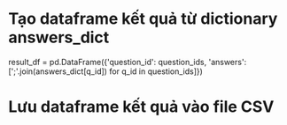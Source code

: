 # Tạo dataframe kết quả từ dictionary answers_dict
result_df = pd.DataFrame({'question_id': question_ids, 'answers': [';'.join(answers_dict[q_id]) for q_id in question_ids]})

# Lưu dataframe kết quả vào file CSV
